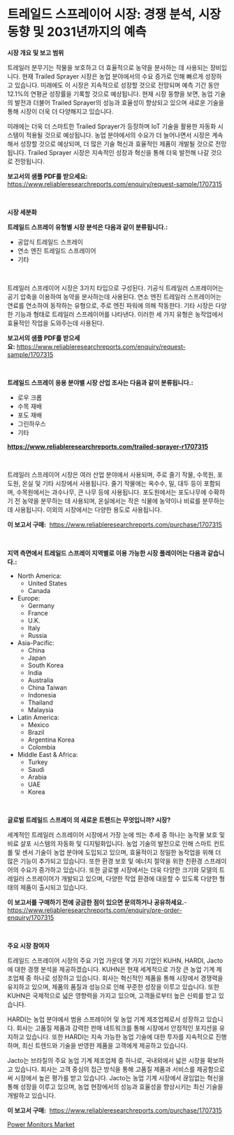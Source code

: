 <p><h1>트레일드 스프레이어 시장: 경쟁 분석, 시장 동향 및 2031년까지의 예측</h1></p><p><strong>시장 개요 및 보고 범위</strong></p>
<p><p>트레일러 분무기는 작물을 보호하고 더 효율적으로 농약을 분사하는 데 사용되는 장비입니다. 현재 Trailed Sprayer 시장은 농업 분야에서의 수요 증가로 인해 빠르게 성장하고 있습니다. 미래에도 이 시장은 지속적으로 성장할 것으로 전망되며 예측 기간 동안 12.1%의 연평균 성장률을 기록할 것으로 예상됩니다. 현재 시장 동향을 보면, 농업 기술의 발전과 더불어 Trailed Sprayer의 성능과 효율성이 향상되고 있으며 새로운 기술을 통해 시장이 더욱 더 다양해지고 있습니다.</p><p>미래에는 더욱 더 스마트한 Trailed Sprayer가 등장하며 IoT 기술을 활용한 자동화 시스템이 적용될 것으로 예상됩니다. 농업 분야에서의 수요가 더 늘어나면서 시장은 계속해서 성장할 것으로 예상되며, 더 많은 기술 혁신과 효율적인 제품이 개발될 것으로 전망됩니다. Trailed Sprayer 시장은 지속적인 성장과 혁신을 통해 더욱 발전해 나갈 것으로 전망됩니다.</p></p>
<p><strong>보고서의 샘플 PDF를 받으세요:</strong> <a href="https://www.reliableresearchreports.com/enquiry/request-sample/1707315">https://www.reliableresearchreports.com/enquiry/request-sample/1707315</a></p>
<p>&nbsp;</p>
<p><strong>시장 세분화</strong></p>
<p><strong>트레일드 스프레이 유형별 시장 분석은 다음과 같이 분류됩니다.:</strong></p>
<p><ul><li>공압식 트레일드 스프레이</li><li>연소 엔진 트레일드 스프레이어</li><li>기타</li></ul></p>
<p>&nbsp;</p>
<p><p>트레일러 스프레이어 시장은 3가지 타입으로 구성된다. 기공식 트레일러 스프레이어는 공기 압축을 이용하여 농약을 분사하는데 사용된다. 연소 엔진 트레일러 스프레이어는 연료를 연소하여 동작하는 유형으로, 주로 엔진 파워에 의해 작동한다. 기타 시장은 다양한 기능과 형태로 트레일러 스프레이어를 나타낸다. 이러한 세 가지 유형은 농작업에서 효율적인 작업을 도와주는데 사용된다.</p></p>
<p><strong>보고서의 샘플 PDF를 받으세요:</strong>&nbsp;<a href="https://www.reliableresearchreports.com/enquiry/request-sample/1707315">https://www.reliableresearchreports.com/enquiry/request-sample/1707315</a></p>
<p>&nbsp;</p>
<p><strong> 트레일드 스프레이 응용 분야별 시장 산업 조사는 다음과 같이 분류됩니다.:</strong></p>
<p><ul><li>로우 크롭</li><li>수목 재배</li><li>포도 재배</li><li>그린하우스</li><li>기타</li></ul></p>
<p><strong><a href="https://www.reliableresearchreports.com/trailed-sprayer-r1707315">https://www.reliableresearchreports.com/trailed-sprayer-r1707315</a></strong></p>
<p>&nbsp;</p>
<p><p>트레일러 스프레이어 시장은 여러 산업 분야에서 사용되며, 주로 줄기 작물, 수목원, 포도원, 온실 및 기타 시장에서 사용됩니다. 줄기 작물에는 옥수수, 밀, 대두 등이 포함되며, 수목원에서는 과수나무, 큰 나무 등에 사용됩니다. 포도원에서는 포도나무에 수확하기 전 농약을 분무하는 데 사용되며, 온실에서는 작은 식물에 농약이나 비료를 분무하는 데 사용됩니다. 이외의 시장에서는 다양한 용도로 사용됩니다.</p></p>
<p><strong>이 보고서 구매:</strong>&nbsp; <a href="https://www.reliableresearchreports.com/purchase/1707315">https://www.reliableresearchreports.com/purchase/1707315</a></p>
<p>&nbsp;</p>
<p><strong>지역 측면에서 트레일드 스프레이 지역별로 이용 가능한 시장 플레이어는 다음과 같습니다.:</strong></p>
<p><ul>
    <li>
        North America:
        <ul>
            <li>United States</li>
            <li>Canada</li>
        </ul>
    </li>
    <li>
        Europe:
        <ul>
            <li>Germany</li>
            <li>France</li>
            <li>U.K.</li>
            <li>Italy</li>
            <li>Russia</li>
        </ul>
    </li>
    <li>
        Asia-Pacific:
        <ul>
            <li>China</li>
            <li>Japan</li>
            <li>South Korea</li>
            <li>India</li>
            <li>Australia</li>
            <li>China Taiwan</li>
            <li>Indonesia</li>
            <li>Thailand</li>
            <li>Malaysia</li>
        </ul>
    </li>
    <li>
        Latin America:
        <ul>
            <li>Mexico</li>
            <li>Brazil</li>
            <li>Argentina Korea</li>
            <li>Colombia</li>
        </ul>
    </li>
    <li>
        Middle East & Africa:
        <ul>
            <li>Turkey</li>
            <li>Saudi</li>
            <li>Arabia</li>
            <li>UAE</li>
            <li>Korea</li>
        </ul>
    </li>
    </ul></p>
<p>&nbsp;</p>
<p><strong>글로벌 트레일드 스프레이 의 새로운 트렌드는 무엇입니까? 시장?</strong></p>
<p><p>세계적인 트레일러 스프레이어 시장에서 가장 눈에 띄는 추세 중 하나는 농작물 보호 및 비료 살포 시스템의 자동화 및 디지털화입니다. 농업 기술의 발전으로 인해 스마트 컨트롤 및 센서 기술이 농업 분야에 도입되고 있으며, 효율적이고 정밀한 농작업을 위해 더 많은 기능이 추가되고 있습니다. 또한 환경 보호 및 에너지 절약을 위한 친환경 스프레이어의 수요가 증가하고 있습니다. 또한 글로벌 시장에서는 더욱 다양한 크기와 모델의 트레일러 스프레이어가 개발되고 있으며, 다양한 작업 환경에 대응할 수 있도록 다양한 형태의 제품이 출시되고 있습니다.</p></p>
<p><strong>이 보고서를 구매하기 전에 궁금한 점이 있으면 문의하거나 공유하세요.</strong>- <a href="https://www.reliableresearchreports.com/enquiry/pre-order-enquiry/1707315">https://www.reliableresearchreports.com/enquiry/pre-order-enquiry/1707315</a></p>
<p>&nbsp;</p>
<p><strong>주요 시장 참여자</strong></p>
<p><p>트레일드 스프레이어 시장의 주요 기업 가운데 몇 가지 기업인 KUHN, HARDI, Jacto에 대한 경쟁 분석을 제공하겠습니다. KUHN은 현재 세계적으로 가장 큰 농업 기계 제조업체 중 하나로 성장하고 있습니다. 회사는 혁신적인 제품을 통해 시장에서 경쟁력을 유지하고 있으며, 제품의 품질과 성능으로 인해 꾸준한 성장을 이루고 있습니다. 또한 KUHN은 국제적으로 넓은 영향력을 가지고 있으며, 고객들로부터 높은 신뢰를 받고 있습니다.</p><p>HARDI는 농업 분야에서 범용 스프레이어 및 농업 기계 제조업체로서 성장하고 있습니다. 회사는 고품질 제품과 강력한 판매 네트워크를 통해 시장에서 안정적인 포지션을 유지하고 있습니다. 또한 HARDI는 지속 가능한 농업 기술에 대한 투자를 지속적으로 진행하며, 최신 트렌드와 기술을 반영한 제품을 고객에게 제공하고 있습니다.</p><p>Jacto는 브라질의 주요 농업 기계 제조업체 중 하나로, 국내외에서 넓은 시장을 확보하고 있습니다. 회사는 고객 중심의 접근 방식을 통해 고품질 제품과 서비스를 제공함으로써 시장에서 높은 평가를 받고 있습니다. Jacto는 농업 기계 시장에서 끊임없는 혁신을 통해 성장을 이루고 있으며, 농업 현장에서의 성능과 효율성을 향상시키는 최신 기술을 개발하고 있습니다.</p></p>
<p><strong>이 보고서 구매:</strong>&nbsp;&nbsp;<a href="https://www.reliableresearchreports.com/purchase/1707315">https://www.reliableresearchreports.com/purchase/1707315</a></p>
<p><p><a href="https://picayune-night-cbd.notion.site/Power-Monitors-Market-Analysis-Its-CAGR-Market-Segmentation-and-Global-Industry-Overview-3c133785d4b24671ad2b05465c977898">Power Monitors Market</a></p></p>